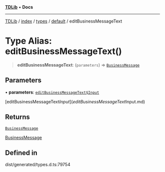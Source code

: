 [**TDLib**](../../../../../../README.md) • **Docs**

***

[TDLib](../../../../../../modules.md) / [index](../../../../../README.md) / [types](../../../README.md) / [default](../README.md) / editBusinessMessageText

# Type Alias: editBusinessMessageText()

> **editBusinessMessageText**: (`parameters`) => [`BusinessMessage`](BusinessMessage.md)

## Parameters

• **parameters**: [`editBusinessMessageText$Input`](editBusinessMessageText$Input.md)

[editBusinessMessageText$Input](editBusinessMessageText$Input.md)

## Returns

[`BusinessMessage`](BusinessMessage.md)

[BusinessMessage](BusinessMessage.md)

## Defined in

dist/generated/types.d.ts:79754
